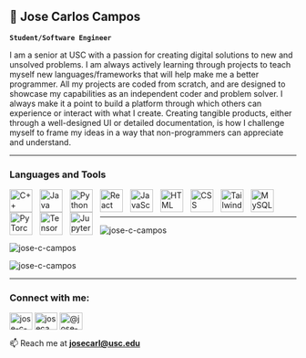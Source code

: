 ## 👋 Jose Carlos Campos 

**`Student/Software Engineer`**

I am a senior at USC with a passion for creating digital solutions to new and unsolved problems. I am always actively learning 
through projects to teach myself new languages/frameworks that will help make me a better programmer.
All my projects are coded from scratch, and are designed to showcase my capabilities as an independent coder and problem solver.
I always make it a point to build a platform through which others can experience or interact with what I create.
Creating tangible products, either through a well-designed UI or detailed documentation, is how I challenge myself to frame 
my ideas in a way that non-programmers can appreciate and understand.

<!--
<a href="www.linkedin.com/in/jose-c-campos"
  <img alt="LinkedIn" src="https://upload.wikimedia.org/wikipedia/commons/0/01/LinkedIn_Logo.svg" />
</a>
-->

---

### Languages and Tools

<img align="left" alt="C++" width="40px" style="padding-right:10px;" src="https://cdn.jsdelivr.net/gh/devicons/devicon@latest/icons/cplusplus/cplusplus-original.svg" />
<img align="left" alt="Java" width="40px" style="padding-right:10px;" src="https://cdn.jsdelivr.net/gh/devicons/devicon@latest/icons/java/java-original.svg" />     
<img align="left" alt="Python" width="40px" style="padding-right:10px;" src="https://cdn.jsdelivr.net/gh/devicons/devicon@latest/icons/python/python-original.svg" />          
<img align="left" alt="React" width="40px" style="padding-right:10px;" src="https://cdn.jsdelivr.net/gh/devicons/devicon@latest/icons/react/react-original.svg" />                 
<img align="left" alt="JavaScript" width="40px" style="padding-right:10px;" src="https://cdn.jsdelivr.net/gh/devicons/devicon@latest/icons/javascript/javascript-original.svg" />          
<img align="left" alt="HTML" width="40px" style="padding-right:10px;" src="https://cdn.jsdelivr.net/gh/devicons/devicon@latest/icons/html5/html5-original.svg" />          
<img align="left" alt="CSS" width="40px" style="padding-right:10px;" src="https://cdn.jsdelivr.net/gh/devicons/devicon@latest/icons/css3/css3-original.svg" />         
<img align="left" alt="Tailwind" width="40px" style="padding-right:10px;" src="https://cdn.jsdelivr.net/gh/devicons/devicon@latest/icons/tailwindcss/tailwindcss-original.svg" />            
<img align="left" alt="MySQL" width="40px" style="padding-right:10px;" src="https://cdn.jsdelivr.net/gh/devicons/devicon@latest/icons/mysql/mysql-original.svg" />  
<img align="left" alt="PyTorch" width="40px" style="padding-right:10px;" src="https://cdn.jsdelivr.net/gh/devicons/devicon@latest/icons/pytorch/pytorch-original.svg" />      
<img align="left" alt="TensorFlow" width="40px" style="padding-right:10px;" src="https://cdn.jsdelivr.net/gh/devicons/devicon@latest/icons/tensorflow/tensorflow-original.svg" />
<img align="left" alt="Jupyter" width="40px" style="padding-right:10px;" src="https://cdn.jsdelivr.net/gh/devicons/devicon@latest/icons/jupyter/jupyter-original.svg" />
<br />
<br />

---
<p align="left"> <img src="https://komarev.com/ghpvc/?username=jose-c-campos&label=Profile%20views&color=0e75b6&style=flat" alt="jose-c-campos" /> </p>
<p align="left"><img src="https://github-readme-stats.vercel.app/api/top-langs?username=jose-c-campos&show_icons=true&locale=en&layout=compact" alt="jose-c-campos" /></p>
<p align="left"><img src="https://github-readme-streak-stats.herokuapp.com/?user=jose-c-campos&" alt="jose-c-campos" /></p>


---




<h3 align="left">Connect with me:</h3>
<p align="left">
<a href="https://linkedin.com/in/jose-c-campos" target="blank"><img align="center" src="https://raw.githubusercontent.com/rahuldkjain/github-profile-readme-generator/master/src/images/icons/Social/linked-in-alt.svg" alt="jose-c-campos" height="30" width="40" /></a>
<a href="https://instagram.com/josecampx" target="blank"><img align="center" src="https://raw.githubusercontent.com/rahuldkjain/github-profile-readme-generator/master/src/images/icons/Social/instagram.svg" alt="josecampx" height="30" width="40" /></a>
<a href="https://medium.com/@jose-c-campos" target="blank"><img align="center" src="https://raw.githubusercontent.com/rahuldkjain/github-profile-readme-generator/master/src/images/icons/Social/medium.svg" alt="@jose-c-campos" height="30" width="40" /></a>
</p>

📫 Reach me at **josecarl@usc.edu**

          
<!--
**jose-c-campos/jose-c-campos** is a ✨ _special_ ✨ repository because its `README.md` (this file) appears on your GitHub profile.

Here are some ideas to get you started:

<p>&nbsp;<img align="center" src="https://github-readme-stats.vercel.app/api?username=jose-c-campos&show_icons=true&locale=en" alt="jose-c-campos" /></p>

- 🔭 I’m currently working on ...
- 🌱 I’m currently learning ...
- 👯 I’m looking to collaborate on ...
- 🤔 I’m looking for help with ...
- 💬 Ask me about ...
- 📫 How to reach me: ...
- 😄 Pronouns: ...
- ⚡ Fun fact: ...
-->


